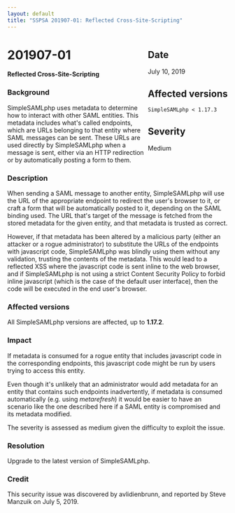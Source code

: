 ```yaml
---
layout: default
title: "SSPSA 201907-01: Reflected Cross-Site-Scripting"
---
```


<aside><div class="sidebar-warning" style="float: right;">
<h2>Date</h2>
July 10, 2019
<h2>Affected versions</h2>
<code>SimpleSAMLphp < 1.17.3</code><br/>
<h2>Severity</h2>
Medium
</div></aside>

# 201907-01

**Reflected Cross-Site-Scripting**

### Background

SimpleSAMLphp uses metadata to determine how to interact with other SAML entities. This metadata includes what's called
endpoints, which are URLs belonging to that entity where SAML messages can be sent. These URLs are used directly by
SimpleSAMLphp when a message is sent, either via an HTTP redirection or by automatically posting a form to them.

### Description

When sending a SAML message to another entity, SimpleSAMLphp will use the URL of the appropriate endpoint to redirect
the user's browser to it, or craft a form that will be automatically posted to it, depending on the SAML binding used.
The URL that's target of the message is fetched from the stored metadata for the given entity, and that metadata is
trusted as correct.

However, if that metadata has been altered by a malicious party (either an attacker or a rogue administrator) to
substitute the URLs of the endpoints with javascript code, SimpleSAMLphp was blindly using them without any validation,
trusting the contents of the metadata. This would lead to a reflected XSS where the javascript code is sent inline to
the web browser, and if SimpleSAMLphp is not using a strict Content Security Policy to forbid inline javascript (which
is the case of the default user interface), then the code will be executed in the end user's browser.

### Affected versions

All SimpleSAMLphp versions are affected, up to **1.17.2**.

### Impact

If metadata is consumed for a rogue entity that includes javascript code in the corresponding endpoints, this javascript
code might be run by users trying to access this entity.

Even though it's unlikely that an administrator would add metadata for an entity that contains such endpoints
inadvertently, if metadata is consumed automatically (e.g. using _metarefresh_) it would be easier to have an scenario
like the one described here if a SAML entity is compromised and its metadata modified.

The severity is assessed as medium given the difficulty to exploit the issue.

### Resolution

Upgrade to the latest version of SimpleSAMLphp.

### Credit

This security issue was discovered by avlidienbrunn, and reported by Steve Manzuik on July 5, 2019.
